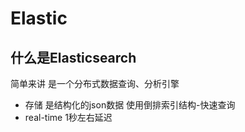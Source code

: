 # Elastic
## 什么是Elasticsearch
简单来讲 是一个分布式数据查询、分析引擎
+ 存储 是结构化的json数据 使用倒排索引结构-快速查询
+ real-time 1秒左右延迟

